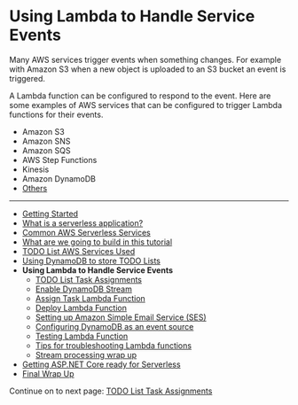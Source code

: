 # Using Lambda to Handle Service Events

Many AWS services trigger events when something changes. For example with Amazon S3 when a new object is uploaded 
to an S3 bucket an event is triggered.

A Lambda function can be configured to respond to the event. Here are some examples of AWS services that can be 
configured to trigger Lambda functions for their events.

* Amazon S3
* Amazon SNS
* Amazon SQS
* AWS Step Functions
* Kinesis
* Amazon DynamoDB
* [Others](https://docs.aws.amazon.com/lambda/latest/dg/lambda-services.html)

<!-- Generated Navigation -->
---

* [Getting Started](../GettingStarted.md)
* [What is a serverless application?](../WhatIsServerless.md)
* [Common AWS Serverless Services](../CommonServerlessServices.md)
* [What are we going to build in this tutorial](../WhatAreWeBuilding.md)
* [TODO List AWS Services Used](../TODOListServices.md)
* [Using DynamoDB to store TODO Lists](../DynamoDBModule/WhatIsDynamoDB.md)
* **Using Lambda to Handle Service Events**
  * [TODO List Task Assignments](../StreamProcessing/TODOTaskListAssignment.md)
  * [Enable DynamoDB Stream](../StreamProcessing/EnableDynamoDBStream.md)
  * [Assign Task Lambda Function](../StreamProcessing/LookAtLambdaFunction.md)
  * [Deploy Lambda Function](../StreamProcessing/DeployLambdaFunction.md)
  * [Setting up Amazon Simple Email Service (SES)](../StreamProcessing/SettingUpSES.md)
  * [Configuring DynamoDB as an event source](../StreamProcessing/ConfigureLambdaEventSource.md)
  * [Testing Lambda Function](../StreamProcessing/TestingLambdaFunction.md)
  * [Tips for troubleshooting Lambda functions](../StreamProcessing/TroubleshootingLambda.md)
  * [Stream processing wrap up](../StreamProcessing/StreamProcessingWrapup.md)
* [Getting ASP.NET Core ready for Serverless](../ASP.NETCoreFrontend/TheFrontend.md)
* [Final Wrap Up](../FinalWrapup.md)

Continue on to next page: [TODO List Task Assignments](../StreamProcessing/TODOTaskListAssignment.md)

